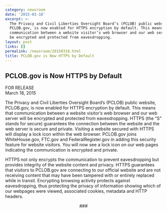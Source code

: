 ```yaml
---
category: newsroom
date: '2015-03-18'
excerpt: >-
  The Privacy and Civil Liberties Oversight Board’s (PCLOB) public website,
  PCLOB.gov, is now enabled for HTTPS encryption by default. This means that
  communication between a website visitor’s web browser and our web server will
  be encrypted and protected from eavesdropping.
layout: post
links: []
permalink: /newsroom/20150318.html
title: PCLOB.gov is Now HTTPS by Default
---
```

## PCLOB.gov is Now HTTPS by Default

FOR RELEASE  
March 18, 2015

The Privacy and Civil Liberties Oversight Board’s (PCLOB) public website, PCLOB.gov, is now enabled for HTTPS encryption by default. This means that communication between a website visitor’s web browser and our web server will be encrypted and protected from eavesdropping. HTTPS (the “S” stands for secure) guarantees the connection between the website and the web server is secure and private. Visiting a website secured with HTTPS will display a lock icon within the web browser. PCLOB.gov joins WhiteHouse.gov, FTC.gov and FederalRegister.gov in adding this security feature for website visitors. You will now see a lock icon on our web pages indicating the communication is encrypted and private.

HTTPS not only encrypts the communication to prevent eavesdropping but provides integrity of the website content and privacy. HTTPS guarantees that visitors to PCLOB.gov are connecting to our official website and are not receiving content that may have been tampered with or entirely replaced while in transit. Encrypting browsing activity protects against eavesdropping, thus protecting the privacy of information showing which of our webpages were viewed, associated cookies, metadata and HTTP headers.

<center>###</center>
